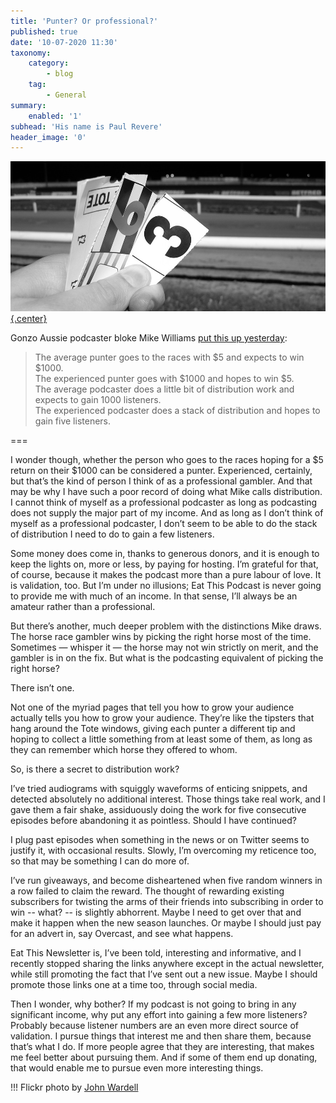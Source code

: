 ```yaml
---
title: 'Punter? Or professional?'
published: true
date: '10-07-2020 11:30'
taxonomy:
    category:
        - blog
    tag:
        - General
summary:
    enabled: '1'
subhead: 'His name is Paul Revere'
header_image: '0'
---
```


 [![Monochrome betting slips in someone's hand](betting-slips-960.jpg){.center}](betting-slips-1920.jpg) 

Gonzo Aussie podcaster bloke Mike Williams <a class="u-in-reply-to" href="https://www.mikewilliams.com.au/a-bookies-perspective/" >put this up yesterday</a >:

> The average punter goes to the races with $5 and expects to win $1000.  
The experienced punter goes with $1000 and hopes to win $5.  
The average podcaster does a little bit of distribution work and expects to gain 1000 listeners.  
The experienced podcaster does a stack of distribution and hopes to gain five listeners.

===

I wonder though, whether the person who goes to the races hoping for a $5 return on their $1000 can be considered a punter. Experienced, certainly, but that’s the kind of person I think of as a professional gambler. And that may be why I have such a poor record of doing what Mike calls distribution. I cannot think of myself as a professional podcaster as long as podcasting does not supply the major part of my income. And as long as I don’t think of myself as a professional podcaster, I don’t seem to be able to do the stack of distribution I need to do to gain a few listeners.

Some money does come in, thanks to generous donors, and it is enough to keep the lights on, more or less, by paying for hosting. I’m grateful for that, of course, because it makes the podcast more than a pure labour of love. It is validation, too. But I’m under no illusions; Eat This Podcast is never going to provide me with much of an income. In that sense, I’ll always be an amateur rather than a professional.

But there’s another, much deeper problem with the distinctions Mike draws. The horse race gambler wins by picking the right horse most of the time. Sometimes — whisper it — the horse may not win strictly on merit, and the gambler is in on the fix. But what is the podcasting equivalent of picking the right horse?

There isn’t one.

Not one of the myriad pages that tell you how to grow your audience actually tells you how to grow your audience. They’re like the tipsters that hang around the Tote windows, giving each punter a different tip and hoping to collect a little something from at least some of them, as long as they can remember which horse they offered to whom.

So, is there a secret to distribution work?

I’ve tried audiograms with squiggly waveforms of enticing snippets, and detected absolutely no additional interest. Those things take real work, and I gave them a fair shake, assiduously doing the work for five consecutive episodes before abandoning it as pointless. Should I have continued?

I plug past episodes when something in the news or on Twitter seems to justify it, with occasional results. Slowly, I’m overcoming my reticence too, so that may be something I can do more of.

I’ve run giveaways, and become disheartened when five random winners in a row failed to claim the reward. The thought of rewarding existing subscribers for twisting the arms of their friends into subscribing in order to win -- what? -- is slightly abhorrent. Maybe I need to get over that and make it happen when the new season launches. Or maybe I should just pay for an advert in, say Overcast, and see what happens.

Eat This Newsletter is, I’ve been told, interesting and informative, and I recently stopped sharing the links anywhere except in the actual newsletter, while still promoting the fact that I’ve sent out a new issue. Maybe I should promote those links one at a time too, through social media.

Then I wonder, why bother? If my podcast is not going to bring in any significant income, why put any effort into gaining a few more listeners? Probably because listener numbers are an even more direct source of validation. I pursue things that interest me and then share them, because that’s what I do. If more people agree that they are interesting, that makes me feel better about pursuing them. And if some of them end up donating, that would enable me to pursue even more interesting things.

!!! Flickr photo by [John Wardell](https://www.flickr.com/photos/johnwardell/142082095/)


